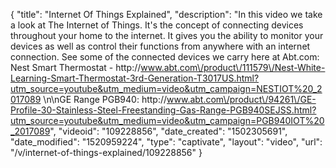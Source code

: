 {
    "title": "Internet Of Things Explained",
    "description": "In this video we take a look at The Internet of Things.  It's the concept of connecting devices throughout your home to the internet.   It gives you the ability to monitor your devices as well as control their functions from anywhere with an internet connection.  See some of the connected devices we carry here at Abt.com: Nest Smart Thermostat - http:\/\/www.abt.com\/product\/111579\/Nest-White-Learning-Smart-Thermostat-3rd-Generation-T3017US.html?utm_source=youtube&utm_medium=video&utm_campaign=NESTIOT%20_2017089 \n\nGE Range PGB940: http:\/\/www.abt.com\/product\/94261\/GE-Profile-30-Stainless-Steel-Freestanding-Gas-Range-PGB940SEJSS.html?utm_source=youtube&utm_medium=video&utm_campaign=PGB940IOT%20_2017089",
    "videoid": "109228856",
    "date_created": "1502305691",
    "date_modified": "1520959224",
    "type": "captivate",
    "layout": "video",
    "url": "\/v\/internet-of-things-explained\/109228856"
}